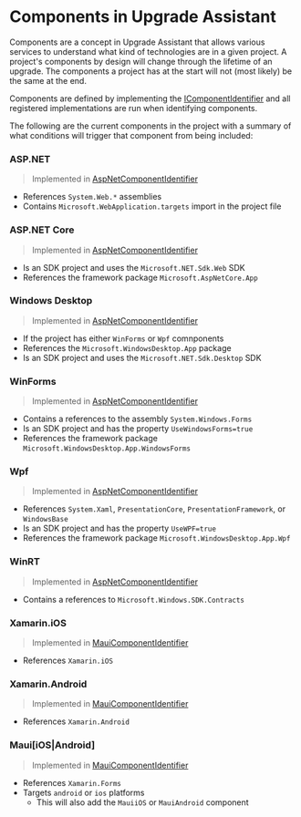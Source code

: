 # Components in Upgrade Assistant

Components are a concept in Upgrade Assistant that allows various services to understand what kind of technologies are in a given project. A project's components by design will change through the lifetime of an upgrade. The components a project has at the start will not (most likely) be the same at the end.

Components are defined by implementing the [IComponentIdentifier](../src/common/Microsoft.DotNet.UpgradeAssistant.Abstractions/IComponentIdentifier.cs) and all registered implementations are run when identifying components.

The following are the current components in the project with a summary of what conditions will trigger that component from being included:

### ASP.NET

> Implemented in [AspNetComponentIdentifier](../src/extensions/web/Microsoft.DotNet.UpgradeAssistant.Extensions.Web/AspNetComponentIdentifier.cs)

- References `System.Web.*` assemblies
- Contains `Microsoft.WebApplication.targets` import in the project file

### ASP.NET Core

> Implemented in [AspNetComponentIdentifier](../src/extensions/web/Microsoft.DotNet.UpgradeAssistant.Extensions.Web/AspNetComponentIdentifier.cs)

- Is an SDK project and uses the `Microsoft.NET.Sdk.Web` SDK
- References the framework package `Microsoft.AspNetCore.App`

### Windows Desktop

> Implemented in [AspNetComponentIdentifier](../src/extensions/windows/Microsoft.DotNet.UpgradeAssistant.Extensions.Windows/WindowsComponentIdentifier.cs)

- If the project has either `WinForms` or `Wpf` comnponents
- References the `Microsoft.WindowsDesktop.App` package
- Is an SDK project and uses the `Microsoft.NET.Sdk.Desktop` SDK

### WinForms

> Implemented in [AspNetComponentIdentifier](../src/extensions/windows/Microsoft.DotNet.UpgradeAssistant.Extensions.Windows/WindowsComponentIdentifier.cs)

- Contains a references to the assembly `System.Windows.Forms`
- Is an SDK project and has the property `UseWindowsForms=true`
- References the framework package `Microsoft.WindowsDesktop.App.WindowsForms`

### Wpf

> Implemented in [AspNetComponentIdentifier](../src/extensions/windows/Microsoft.DotNet.UpgradeAssistant.Extensions.Windows/WindowsComponentIdentifier.cs)

- References `System.Xaml`, `PresentationCore`, `PresentationFramework`, or `WindowsBase`
- Is an SDK project and has the property `UseWPF=true`
- References the framework package `Microsoft.WindowsDesktop.App.Wpf`

### WinRT

> Implemented in [AspNetComponentIdentifier](../src/extensions/windows/Microsoft.DotNet.UpgradeAssistant.Extensions.Windows/WindowsComponentIdentifier.cs)

- Contains a references to `Microsoft.Windows.SDK.Contracts`

### Xamarin.iOS

> Implemented in [MauiComponentIdentifier](../src/extensions/maui/Microsoft.DotNet.UpgradeAssistant.Extensions.Maui/MauiComponentIdentifier.cs)

- References `Xamarin.iOS`

### Xamarin.Android

> Implemented in [MauiComponentIdentifier](../src/extensions/maui/Microsoft.DotNet.UpgradeAssistant.Extensions.Maui/MauiComponentIdentifier.cs)

- References `Xamarin.Android`

### Maui[iOS|Android]

> Implemented in [MauiComponentIdentifier](../src/extensions/maui/Microsoft.DotNet.UpgradeAssistant.Extensions.Maui/MauiComponentIdentifier.cs)

- References `Xamarin.Forms`
- Targets `android` or `ios` platforms
  - This will also add the `MauiiOS` or `MauiAndroid` component
